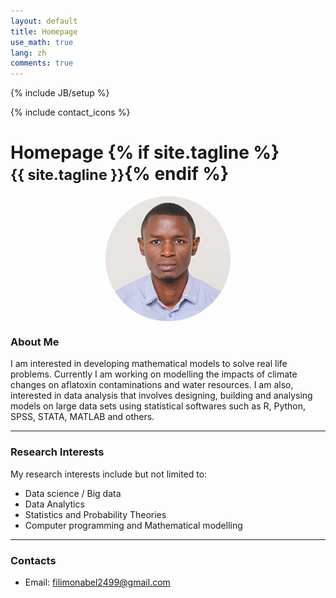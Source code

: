 ```yaml
---
layout: default
title: Homepage
use_math: true
lang: zh
comments: true
---
```

{% include JB/setup %}
<div class="page-header">
  <div class="pull-right">
    {% include contact_icons %}
  </div>
  <h1>
    Homepage
    {% if site.tagline %}<br/><small>{{ site.tagline }}</small>{% endif %}
  </h1>
</div>

<style>
img {
  display: block;
  margin-left: auto;
  margin-right: auto;
  width: 50%;
  border-radius: 50%;
}
</style>

<img src="images/main/profile_picture_2.JPG" class="center" style="width:200px">


### About Me
 I am interested in developing mathematical models to solve real life problems. Currently I am working on modelling the impacts of climate changes on aflatoxin contaminations and water resources. I am also, interested in data analysis that involves designing, building and analysing models on large data sets using statistical softwares such as R, Python, SPSS, STATA, MATLAB and others.

---

### Research Interests
My research interests include but not limited to:
- Data science / Big data 
- Data Analytics 
- Statistics and Probability Theories 
- Computer programming and Mathematical modelling

---


### Contacts
- Email: filimonabel2499@gmail.com
